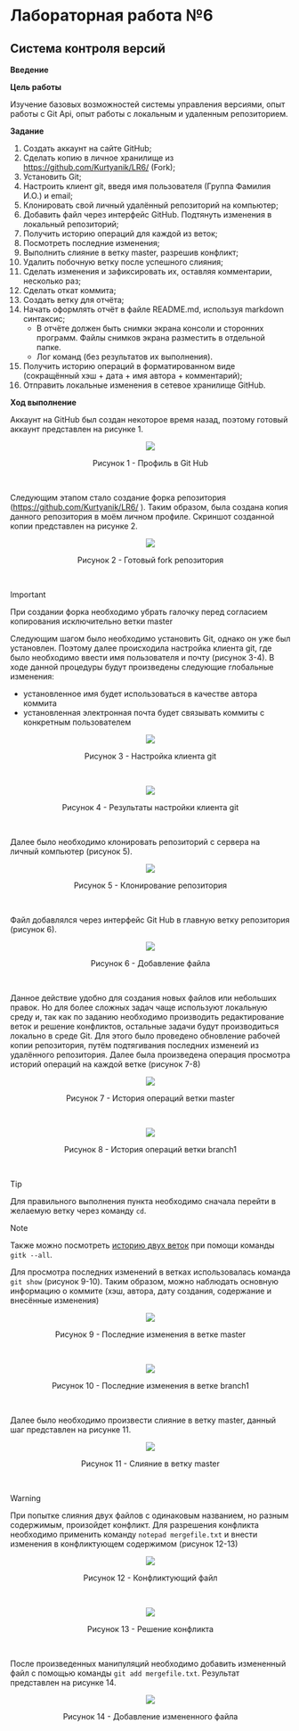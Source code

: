 # Лабораторная работа №6

## Система контроля версий
**Введение**

**Цель работы**

Изучение базовых возможностей системы управления версиями, опыт работы с Git Api, опыт работы с локальным и удаленным репозиторием.

**Задание**

1. Создать аккаунт на сайте GitHub;
2. Сделать копию в личное хранилище из https://github.com/Kurtyanik/LR6/ (Fork);
3. Установить Git;
4. Настроить клиент git, введя имя пользователя (Группа Фамилия И.О.) и email;
5. Клонировать свой личный удалённый репозиторий на компьютер;
6. Добавить файл через интерфейс GitHub. Подтянуть изменения в локальный репозиторий;
7. Получить историю операций для каждой из веток;
8. Посмотреть последние изменения;
9. Выполнить слияние в ветку master, разрешив конфликт;
10. Удалить побочную ветку после успешного слияния;
11. Сделать изменения и зафиксировать их, оставляя комментарии, несколько раз;
12. Сделать откат коммита;
13. Создать ветку для отчёта;
14. Начать оформлять отчёт в файле README.md, используя markdown синтаксис;
    - В отчёте должен быть снимки экрана консоли и сторонних программ. Файлы снимков экрана разместить в отдельной папке.
    - Лог команд (без результатов их выполнения).
15. Получить историю операций в форматированном виде (сокращённый хэш + дата + имя автора + комментарий);
16. Отправить локальные изменения в сетевое хранилище GitHub.

**Ход выполнение**

Аккаунт на GitHub был создан некоторое время назад, поэтому
готовый аккаунт представлен на рисунке 1.

<p align="center">
  <img src="https://github.com/sunnerfuer/LR6/blob/report/screenshots/profile.jpg">
</p>
<p align="center">Рисунок 1 - Профиль в Git Hub</p></br>

Следующим этапом стало создание форка репозитория (https://github.com/Kurtyanik/LR6/ ). Таким образом, была создана копия данного репозитория в моём личном профиле. Скриншот созданной копии представлен на рисунке 2.

<p align="center">
  <img src="https://github.com/sunnerfuer/LR6/blob/report/screenshots/fork.jpg">
</p>
<p align="center">Рисунок 2 - Готовый fork репозитория</p></br>

> [!IMPORTANT]
> При создании форка необходимо убрать галочку перед согласием копирования исключительно ветки master
>
Следующим шагом было необходимо установить Git, однако он уже был установлен. Поэтому далее происходила настройка клиента git, где было необходимо ввести имя пользователя и почту (рисунок 3-4). В ходе данной процедуры будут произведены следующие глобальные изменения:

- установленное имя будет использоваться в качестве автора коммита
- установленная электронная почта будет связывать коммиты с конкретным пользователем

<p align="center">
  <img src="https://github.com/sunnerfuer/LR6/blob/report/screenshots/user_name%20and%20email.jpg">
</p>
<p align="center">Рисунок 3 - Настройка клиента git</p></br>

<p align="center">
  <img src="https://github.com/sunnerfuer/LR6/blob/report/screenshots/git%20config.jpg">
</p>
<p align="center">Рисунок 4 - Результаты настройки клиента git</p></br>

Далее было необходимо клонировать репозиторий с сервера на личный компьютер (рисунок 5).

<p align="center">
  <img src="https://github.com/sunnerfuer/LR6/blob/report/screenshots/cloning.jpg">
</p>
<p align="center">Рисунок 5 - Клонирование репозитория</p></br>

Файл добавлялся через интерфейс Git Hub в главную ветку репозитория (рисунок 6).

<p align="center">
  <img src="https://github.com/sunnerfuer/LR6/blob/report/screenshots/adding%20file.jpg">
</p>
<p align="center">Рисунок 6 - Добавление файла</p></br>

Данное действие удобно для создания новых файлов или небольших правок. Но для более сложных задач чаще используют локальную среду и, так как по заданию необходимо производить редактирование веток и решение конфликтов, остальные задачи будут производиться локально в среде Git. Для этого было проведено обновление рабочей копии репозитория, путём подтягивания последних изменеий из удалённого репозитория. Далее была произведена операция просмотра историй операций на каждой ветке (рисунок 7-8)

<p align="center">
  <img src="https://github.com/sunnerfuer/LR6/blob/report/screenshots/git%20log%20master!.jpg">
</p>
<p align="center">Рисунок 7 - История операций ветки master</p></br>

<p align="center">
  <img src="https://github.com/sunnerfuer/LR6/blob/report/screenshots/git%20log%20branch1.jpg">
</p>
<p align="center">Рисунок 8 - История операций ветки branch1</p></br>

> [!TIP]
> Для правильного выполнения пункта необходимо сначала перейти в желаемую ветку через команду `cd`.

> [!NOTE]
> Также можно посмотреть [историю двух веток](https://github.com/sunnerfuer/LR6/blob/report/screenshots/showing%20hostory%20of%202.jpg) при помощи команды `gitk --all`.

 Для просмотра последних изменений в ветках использовалась команда `git show` (рисунок 9-10). Таким образом, можно наблюдать основную информацию о коммите (хэш, автора, дату создания, содержание и внесённые изменения)

<p align="center">
  <img src="https://github.com/sunnerfuer/LR6/blob/report/screenshots/git%20show%20master.jpg">
</p>
<p align="center">Рисунок 9 - Последние изменения в ветке master</p></br>

<p align="center">
  <img src="https://github.com/sunnerfuer/LR6/blob/report/screenshots/git%20show%20branch1.jpg">
</p>
<p align="center">Рисунок 10 - Последние изменения в ветке branch1</p></br>

Далее было необходимо произвести слияние в ветку master, данный шаг представлен на рисунке 11.

<p align="center">
  <img src="https://github.com/sunnerfuer/LR6/blob/report/screenshots/git%20checkout%20master.jpg">
</p>
<p align="center">Рисунок 11 - Слияние в ветку master</p></br>

> [!WARNING]
> При попытке слияния двух файлов с одинаковым названием, но разным содержимым, произойдет конфликт. Для разрешения конфликта необходимо применить команду `notepad mergefile.txt` и внести изменения в конфликтующем содержимом (рисунок 12-13)

<p align="center">
  <img src="https://github.com/sunnerfuer/LR6/blob/report/screenshots/merge1.jpg">
</p>
<p align="center">Рисунок 12 - Конфликтующий файл</p></br>

<p align="center">
  <img src="https://github.com/sunnerfuer/LR6/blob/report/screenshots/merge2.jpg">
</p>
<p align="center">Рисунок 13 - Решение конфликта</p></br>

После произведенных манипуляций необходимо добавить измененный файл с помощью команды `git add mergefile.txt`. Результат представлен на рисунке 14.

<p align="center">
  <img src="https://github.com/sunnerfuer/LR6/blob/report/screenshots/git%20add%20merge.jpg">
</p>
<p align="center">Рисунок 14 - Добавление измененного файла</p></br>